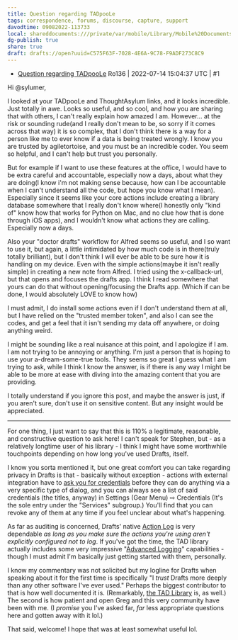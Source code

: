 ```yaml
---
title: Question regarding TADpooLe
tags: correspondence, forums, discourse, capture, support
davodtime: 09082022-113733
local: shareddocuments:///private/var/mobile/Library/Mobile%20Documents/iCloud~md~obsidian/Documents/OBSHIDDIAN/drafts/C575F63F-7028-4E6A-9C78-F9ADF273C8C9.md
dg-publish: true
share: true
draft: drafts://open?uuid=C575F63F-7028-4E6A-9C78-F9ADF273C8C9
---
```

- [Question regarding TADpooLe](https://forums.getdrafts.com/t/question-regarding-tadpoole/12991)
Ro136 | 2022-07-14 15:04:37 UTC | #1

Hi @sylumer,

I looked at your TADpooLe and ThoughtAsylum links, and it looks incredible. Just totally in awe.
Looks so useful, and so cool, and how you are sharing that with others, I can't really explain how amazed I am.
However... at the risk or sounding rude(and I really don't mean to be, so sorry if it comes across that way) it is so complex, that I don't think there is a way for a person like me to ever know if a data is being treated wrongly. I know you are trusted by agiletortoise, and you must be an incredible coder.
You seem so helpful, and I can't help but trust you personally.

But for example if I want to use these features at the office, I would have to be extra careful and accountable, especially now a days, about what they are doing(I know i'm not making sense because, how can I be accountable when I can't understand all the code, but hope you know what I mean). Especially since it seems like your core actions include creating a library database somewhere that I really don't know where(I honestly only "kind of" know how that works for Python on Mac, and no clue how that is done through iOS apps), and I wouldn't know what actions they are calling.
Especially now a days.

Also your "doctor drafts" workflow for Alfred seems so useful, and I so want to use it, but again, a little intimidated by how much code is in there(truly totally brilliant), but I don't think I will ever be able to be sure how it is handling on my device.
Even with the simple actions(maybe it isn't really simple) in creating a new note from Alfred. I tried using the x-callback-url, but that opens and focuses the drafts app. I think I read somewhere that yours can do that without opening/focusing the Drafts app.
(Which if can be done, I would absolutely LOVE to know how)

I must admit, I do install some actions even if I don't understand them at all, but I have relied on the "trusted member token", and also I can see the codes, and get a feel that it isn't sending my data off anywhere, or doing anything weird.


I might be sounding like a real nuisance at this point, and I apologize if I am. I am not trying to be annoying or anything. I'm just a person that is hoping to use your a-dream-some-true tools. They seems so great
I guess what I am trying to ask, while I think I know the answer, is if there is any way I might be able to be more at ease with diving into the amazing content that you are providing.

I totally understand if you ignore this post, and maybe the answer is just, if you aren't sure, don't use it on sensitive content. But any insight would be appreciated.

-------------------------

For one thing, I just want to say that this is 110% a legitimate, reasonable, and constructive question to ask here! I can't speak for Stephen, but - as a relatively longtime user of his library - I think I might have some worthwhile touchpoints depending on how long you've used Drafts, itself.

I know you sorta mentioned it, but one great comfort you can take regarding privacy in Drafts is that - basically without exception - actions with external integration have to [ask you for credentials](https://docs.getdrafts.com/docs/settings/credentials) before they can do anything via a very specific type of dialog, and you can always see a list of said credentials (the titles, anyway) in Settings (Gear Menu) ⇨ Credentials (It's the sole entry under the "Services" subgroup.) You'll find that you can revoke any of them at any time if you feel unclear about what's happening.

As far as auditing is concerned, Drafts' native [Action Log](https://docs.getdrafts.com/docs/actions/action-log) is very dependable *as long as you make sure the actions you're using aren't explicitly configured not to log*. If you've got the time, the TAD library actually includes some very impressive "[Advanced Logging](https://www.thoughtasylum.com/2020/07/25/drafts-advanced-logging/)" capabilities - though I must admit I'm basically just getting started with them, personally.

I know my commentary was not solicited but my logline for Drafts when speaking about it for the first time is specifically "I *trust* Drafts more deeply than any other software I've ever used." Perhaps the biggest contributor to that is how well documented it is. (Remarkably, [the TAD Library](https://tadpole.thoughtasylum.com) is, as well.) The second is how patient and open Greg and this very community have been with me. (I *promise* you I've asked far, *far* less appropriate questions here and gotten away with it lol.)

That said, welcome! I hope that was at least somewhat useful lol. 